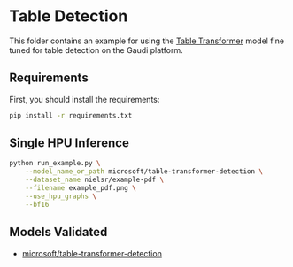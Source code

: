 <!---
Copyright 2024 The HuggingFace Team. All rights reserved.

Licensed under the Apache License, Version 2.0 (the "License");
you may not use this file except in compliance with the License.
You may obtain a copy of the License at

    http://www.apache.org/licenses/LICENSE-2.0

Unless required by applicable law or agreed to in writing, software
distributed under the License is distributed on an "AS IS" BASIS,
WITHOUT WARRANTIES OR CONDITIONS OF ANY KIND, either express or implied.
See the License for the specific language governing permissions and
limitations under the License.
-->

# Table Detection

This folder contains an example for using the [Table Transformer](https://huggingface.co/microsoft/table-transformer-detection) model fine tuned for table detection on the Gaudi platform.

## Requirements

First, you should install the requirements:
```bash
pip install -r requirements.txt
```

## Single HPU Inference

```bash
python run_example.py \
    --model_name_or_path microsoft/table-transformer-detection \
    --dataset_name nielsr/example-pdf \
    --filename example_pdf.png \
    --use_hpu_graphs \
    --bf16
```

## Models Validated

- [microsoft/table-transformer-detection](https://huggingface.co/microsoft/table-transformer-detection)

